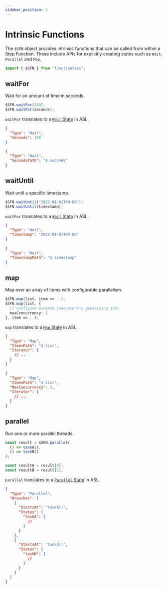 ```yaml
---
sidebar_position: 3
---
```


# Intrinsic Functions

The `$SFN` object provides intrinsic functions that can be called from within a Step Function. These include APIs for explicitly creating states such as `Wait`, `Parallel` and `Map`.

```ts
import { $SFN } from "functionless";
```

## waitFor

Wait for an amount of time in seconds.

```ts
$SFN.waitFor(100);
$SFN.waitFor(seconds);
```

`waitFor` translates to a [`Wait` State](https://docs.aws.amazon.com/step-functions/latest/dg/amazon-states-language-wait-state.html) in ASL.

```json
{
  "Type": "Wait",
  "Seconds": 100
}
```

```json
{
  "Type": "Wait",
  "SecondsPath": "$.seconds"
}
```

## waitUntil

Wait until a specific timestamp.

```ts
$SFN.waitUntil("2022-01-01T00:00");
$SFN.waitUntil(timestamp);
```

`waitFor` translates to a [`Wait` State](https://docs.aws.amazon.com/step-functions/latest/dg/amazon-states-language-wait-state.html) in ASL.

```json
{
  "Type": "Wait",
  "Timestamp": "2022-01-01T00:00"
}
```

```json
{
  "Type": "Wait",
  "TimestampPath": "$.timestamp"
}
```

## map

Map over an array of items with configurable parallelism.

```ts
$SFN.map(list, item => ..);
$SFN.map(list, {
  // configure maximum concurrently processing jobs
  maxConcurrency: 2
}, item => ..);
```

`map` translates to a [`Map` State](https://docs.aws.amazon.com/step-functions/latest/dg/amazon-states-language-map-state.html) in ASL.

```json
{
  "Type": "Map",
  "ItemsPath": "$.list",
  "Iterator": {
    // ..
  }
}
```

```json
{
  "Type": "Map",
  "ItemsPath": "$.list",
  "MaxConcurrency": 2,
  "Iterator": {
    // ..
  }
}
```

## parallel

Run one or more parallel threads.

```ts
const result = $SFN.parallel(
  () => taskA(),
  () => taskB()
);

const resultA = result[0];
const resultB = result[1];
```

`parallel` translates to a [`Parallel` State](https://docs.aws.amazon.com/step-functions/latest/dg/amazon-states-language-parallel-state.html) in ASL.

```json
{
  "Type": "Parallel",
  "Branches": [
    {
      "StartsAt": "taskA()",
      "States": {
        "taskA": {
          //
        }
      }
    },
    {
      "StartsAt": "taskB()",
      "States": {
        "taskB": {
          //
        }
      }
    }
  ]
}
```
